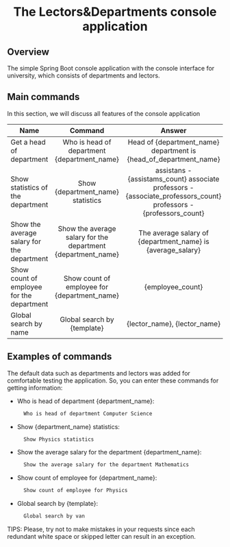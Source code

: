 <h1 align="center">
    The Lectors&Departments console application 
</h1>

## Overview 
The simple Spring Boot console application with 
the console interface for university, which consists of departments and lectors.

## Main commands
In this section, we will discuss all features of the console application

| Name                                       |                           Command                            |                                                      Answer                                                       |
|--------------------------------------------|:------------------------------------------------------------:|:-----------------------------------------------------------------------------------------------------------------:|
| Get a head of department                   |         Who is head of department {department_name}          |                         Head of {department_name} department is {head_of_department_name}                         |
| Show statistics of the department          |              Show {department_name} statistics               | assistans - {assistams_count} associate professors - {associate_professors_count} professors - {professors_count} |
| Show the average salary for the department | Show the average salary for the department {department_name} |                            The average salary of {department_name} is {average_salary}                            |
| Show count of employee for the department  |         Show count of employee for {department_name}         |                                                 {employee_count}                                                  |
| Global search by name                      |                 Global search by {template}                  |                                           {lector_name}, {lector_name}                                            |


## Examples of commands
The default data such as departments and lectors was added for comfortable testing the application.
So, you can enter these commands for getting information:

* Who is head of department {department_name}:
  ```bash 
    Who is head of department Computer Science
  ```
* Show {department_name} statistics:
  ```bash
    Show Physics statistics
  ```
* Show the average salary for the department {department_name}:
  ```bash
    Show the average salary for the department Mathematics
  ```
* Show count of employee for {department_name}:
  ```bash
    Show count of employee for Physics
  ```
* Global search by {template}:
  ```bash
    Global search by van
  ```
TIPS: Please, try not to make mistakes in your requests since each redundant white space or skipped letter can result in an exception.